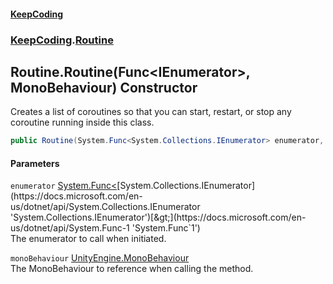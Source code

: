 #### [KeepCoding](index.md 'index')
### [KeepCoding](KeepCoding.md 'KeepCoding').[Routine](Routine.md 'KeepCoding.Routine')
## Routine.Routine(Func&lt;IEnumerator&gt;, MonoBehaviour) Constructor
Creates a list of coroutines so that you can start, restart, or stop any coroutine running inside this class.  
```csharp
public Routine(System.Func<System.Collections.IEnumerator> enumerator, MonoBehaviour monoBehaviour);
```
#### Parameters
<a name='KeepCoding_Routine_Routine(System_Func_System_Collections_IEnumerator__MonoBehaviour)_enumerator'></a>
`enumerator` [System.Func&lt;](https://docs.microsoft.com/en-us/dotnet/api/System.Func-1 'System.Func`1')[System.Collections.IEnumerator](https://docs.microsoft.com/en-us/dotnet/api/System.Collections.IEnumerator 'System.Collections.IEnumerator')[&gt;](https://docs.microsoft.com/en-us/dotnet/api/System.Func-1 'System.Func`1')  
The enumerator to call when initiated.
  
<a name='KeepCoding_Routine_Routine(System_Func_System_Collections_IEnumerator__MonoBehaviour)_monoBehaviour'></a>
`monoBehaviour` [UnityEngine.MonoBehaviour](https://docs.microsoft.com/en-us/dotnet/api/UnityEngine.MonoBehaviour 'UnityEngine.MonoBehaviour')  
The MonoBehaviour to reference when calling the method.
  
